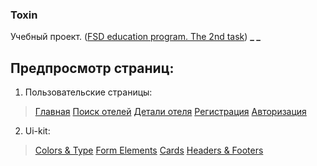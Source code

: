 ### Toxin

Учебный проект. ([FSD education program. The 2nd task](https://www.fullstack-development.com/front-end-education))
**\_ \_**

## Предпросмотр страниц:

1. Пользовательские страницы:
  > [Главная](https://dywork.github.io/toxin/)
  > [Поиск отелей](https://dywork.github.io/toxin/rooms)
  > [Детали отеля](https://dywork.github.io/toxin/room-details)
  > [Регистрация](https://dywork.github.io/toxin/registration)
  > [Авторизация](https://dywork.github.io/toxin/auth)

2. Ui-kit:
  > [Colors & Type](https://dywork.github.io/toxin/colors-and-type)
  > [Form Elements](https://dywork.github.io/toxin/form-elements)
  > [Cards](https://dywork.github.io/toxin/cards)
  > [Headers & Footers](https://dywork.github.io/toxin/headers-and-footers)
